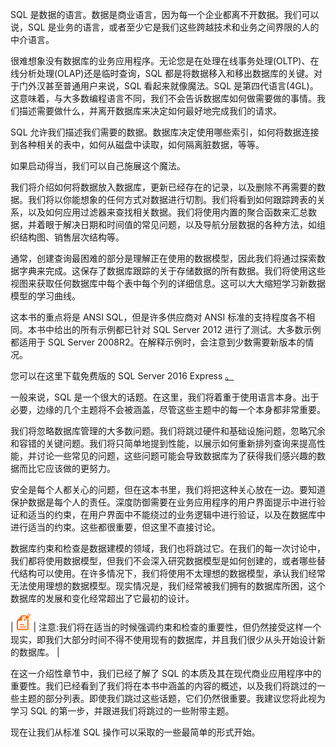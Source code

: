 SQL 是数据的语言。数据是商业语言，因为每一个企业都离不开数据。我们可以说，SQL 是业务的语言，或者至少它是我们这些跨越技术和业务之间界限的人的中介语言。

很难想象没有数据库的业务应用程序。无论您是在处理在线事务处理(OLTP)、在线分析处理(OLAP)还是临时查询，SQL 都是将数据移入和移出数据库的关键。对于门外汉甚至普通用户来说，SQL 看起来就像魔法。SQL 是第四代语言(4GL)。这意味着，与大多数编程语言不同，我们不会告诉数据库如何做需要做的事情。我们描述需要做什么，并离开数据库来决定如何最好地完成我们的请求。

SQL 允许我们描述我们需要的数据。数据库决定使用哪些索引，如何将数据连接到各种相关的表中，如何从磁盘中读取，如何隔离脏数据，等等。

如果启动得当，我们可以自己施展这个魔法。

我们将介绍如何将数据放入数据库，更新已经存在的记录，以及删除不再需要的数据。我们将以你能想象的任何方式对数据进行切割。我们将看到如何跟踪跨表的关系，以及如何应用过滤器来查找相关数据。我们将使用内置的聚合函数来汇总数据，并着眼于解决日期和时间值的常见问题，以及导航分层数据的各种方法，如组织结构图、销售层次结构等。

通常，创建查询最困难的部分是理解正在使用的数据模型，因此我们将通过探索数据字典来完成。这保存了数据库跟踪的关于存储数据的所有数据。我们将使用这些视图来获取任何数据库中每个表中每个列的详细信息。这可以大大缩短学习新数据模型的学习曲线。

这本书的重点将是 ANSI SQL，但是许多供应商对 ANSI 标准的支持程度各不相同。本书中给出的所有示例都已针对 SQL Server 2012 进行了测试。大多数示例都适用于 SQL Server 2008R2。在解释示例时，会注意到少数需要新版本的情况。

您可以在这里下载免费版的 SQL Server 2016 Express [。](https://www.microsoft.com/en-us/download/details.aspx?id=52679)

一般来说，SQL 是一个很大的话题。在这里，我们将着重于使用语言本身。出于必要，边缘的几个主题将不会被涵盖，尽管这些主题中的每一个本身都非常重要。

我们将忽略数据库管理的大多数问题。我们将跳过硬件和基础设施问题，忽略冗余和容错的关键问题。我们将只简单地提到性能，以展示如何重新排列查询来提高性能，并讨论一些常见的问题，这些问题可能会导致数据库为了获得我们感兴趣的数据而比它应该做的更努力。

安全是每个人都关心的问题，但在这本书里，我们将把这种关心放在一边。要知道保护数据是每个人的责任。深度防御需要在业务应用程序的用户界面提示中进行验证和适当的约束，在用户界面中不能绕过的业务逻辑中进行验证，以及在数据库中进行适当的约束。这些都很重要，但这里不直接讨论。

数据库约束和检查是数据建模的领域，我们也将跳过它。在我们的每一次讨论中，我们都将使用数据模型，但我们不会深入研究数据模型是如何创建的，或者哪些替代结构可以使用。在许多情况下，我们将使用不太理想的数据模型，承认我们经常无法使用理想的数据模型。现实情况是，我们经常被我们拥有的数据库所困，这个数据库的发展和变化经常超出了它最初的设计。

| ![](img/00003.gif) | 注意:我们将在适当的时候强调约束和检查的重要性，但仍然接受这样一个现实，即我们大部分时间不得不使用现有的数据库，并且我们很少从头开始设计新的数据库。 |

在这一介绍性章节中，我们已经了解了 SQL 的本质及其在现代商业应用程序中的重要性。我们已经看到了我们将在本书中涵盖的内容的概述，以及我们将跳过的一些主题的部分列表。即使我们跳过这些话题，它们仍然很重要。我建议您将此视为学习 SQL 的第一步，并跟进我们将跳过的一些附带主题。

现在让我们从标准 SQL 操作可以采取的一些最简单的形式开始。